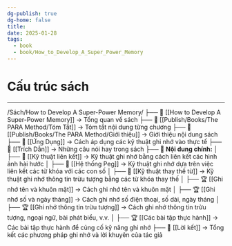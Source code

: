 ```yaml
---
dg-publish: true
dg-home: false
title: 
date: 2025-01-28
tags:
  - book
  - book/How_to_Develop_A_Super_Power_Memory
---
```

# Cấu trúc sách
---
/Sách/How to Develop A Super-Power Memory/
├── 📖 [[How to Develop A Super-Power Memory]] → Tổng quan về sách
├── 📝 [[Publish/Books/The PARA Method/Tóm Tắt]] → Tóm tắt nội dung từng chương
├── 📝 [[Publish/Books/The PARA Method/Giới thiệu]] → Giới thiệu nội dung sách
├── 🎯 [[Ứng Dụng]] → Cách áp dụng các kỹ thuật ghi nhớ vào thực tế
├── 💬 [[Trích Dẫn]] → Những câu nói hay trong sách
├── 📖 **Nội dung chính:**
│   ├── 📖 [[Kỹ thuật liên kết]] → Kỹ thuật ghi nhớ bằng cách liên kết các hình ảnh hài hước
│   ├── 📖 [[Hệ thống Peg]] → Kỹ thuật ghi nhớ dựa trên việc liên kết các từ khóa với các con số
│   ├── 📖 [[Kỹ thuật thay thế từ]] → Kỹ thuật ghi nhớ thông tin trừu tượng bằng các từ khóa thay thế
│   ├── 🏆 [[Ghi nhớ tên và khuôn mặt]] → Cách ghi nhớ tên và khuôn mặt
│   ├── 🏆 [[Ghi nhớ số và ngày tháng]] → Cách ghi nhớ số điện thoại, số dài, ngày tháng
│   ├── 🏆 [[Ghi nhớ thông tin trừu tượng]] → Cách ghi nhớ thông tin trừu tượng, ngoại ngữ, bài phát biểu, v.v.
│   ├── 🏆 [[Các bài tập thực hành]] → Các bài tập thực hành để củng cố kỹ năng ghi nhớ
├── 🎯 [[Lời kết]] → Tổng kết các phương pháp ghi nhớ và lời khuyên của tác giả